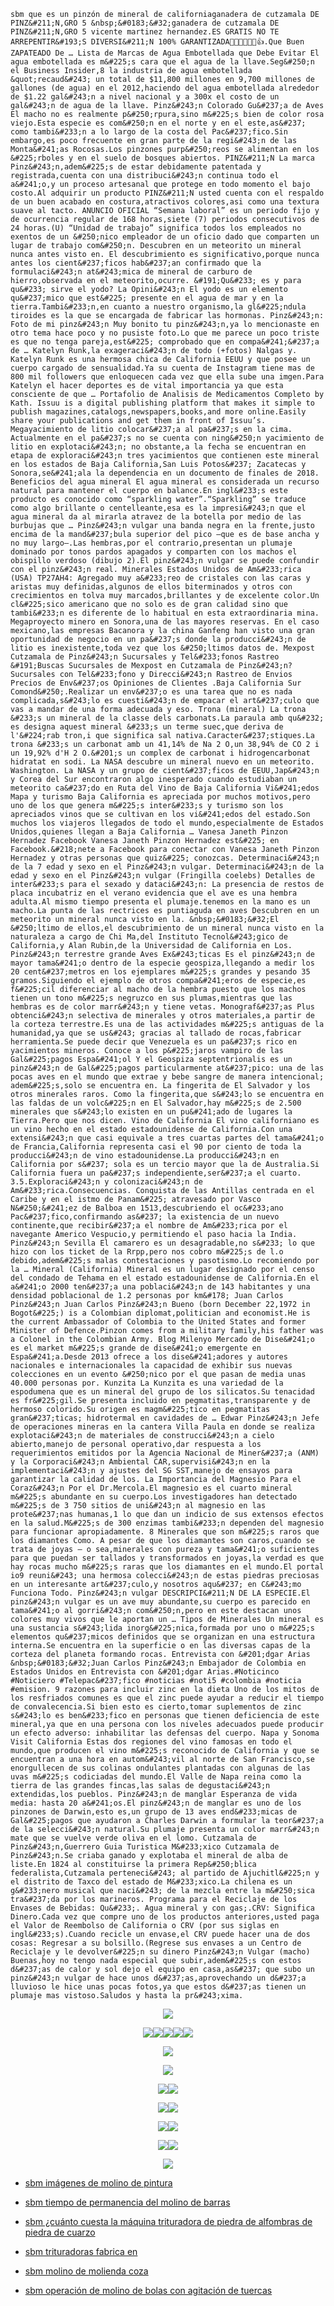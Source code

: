 
```
sbm que es un pinzón de mineral de californiaganadera de cutzamala DE PINZ&#211;N,GRO 5 &nbsp;&#0183;&#32;ganadera de cutzamala DE PINZ&#211;N,GRO 5 vicente martinez hernandez.ES GRATIS NO TE ARREPENTIR&#193;S DIVERSI&#211;N 100% GARANTIZADA🎊🎉🎈😍😘🙏👍.Que Buen ZAPATEADO De … Lista de Marcas de Agua Embotellada que Debe Evitar El agua embotellada es m&#225;s cara que el agua de la llave.Seg&#250;n el Business Insider,8 la industria de agua embotellada &quot;recaud&#243; un total de $11,800 millones en 9,700 millones de gallones (de agua) en el 2012,haciendo del agua embotellada alrededor de $1.22 gal&#243;n a nivel nacional y a 300x el costo de un gal&#243;n de agua de la llave. Pinz&#243;n Colorado Gu&#237;a de Aves El macho no es realmente p&#250;rpura,sino m&#225;s bien de color rosa viejo.Esta especie es com&#250;n en el norte y en el este,as&#237; como tambi&#233;n a lo largo de la costa del Pac&#237;fico.Sin embargo,es poco frecuente en gran parte de la regi&#243;n de las Monta&#241;as Rocosas.Los pinzones purp&#250;reos se alimentan en los &#225;rboles y en el suelo de bosques abiertos. PINZ&#211;N La marca Pinz&#243;n,adem&#225;s de estar debidamente patentada y registrada,cuenta con una distribuci&#243;n continua todo el a&#241;o,y un proceso artesanal que protege en todo momento el bajo costo.Al adquirir un producto PINZ&#211;N usted cuenta con el respaldo de un buen acabado en costura,atractivos colores,asi como una textura suave al tacto. ANUNCIO OFICIAL “Semana laboral” es un periodo fijo y de ocurrencia regular de 168 horas,siete (7) periodos consecutivos de 24 horas.(U) “Unidad de trabajo” significa todos los empleados no exentos de un &#250;nico empleador de un oficio dado que comparten un lugar de trabajo com&#250;n. Descubren en un meteorito un mineral nunca antes visto en. El descubrimiento es significativo,porque nunca antes los cient&#237;ficos hab&#237;an confirmado que la formulaci&#243;n at&#243;mica de mineral de carburo de hierro,observada en el meteorito,ocurre. &#191;Qu&#233; es y para qu&#233; sirve el yodo? La Opini&#243;n El yodo es un elemento qu&#237;mico que est&#225; presente en el agua de mar y en la tierra.Tambi&#233;n,en cuanto a nuestro organismo,la gl&#225;ndula tiroides es la que se encargada de fabricar las hormonas. Pinz&#243;n: Foto de mi pinz&#243;n Muy bonito tu pinz&#243;n,ya lo mencionaste en otro tema hace poco y no pusiste foto.Lo que me parece un poco triste es que no tenga pareja,est&#225; comprobado que en compa&#241;&#237;a de … Katelyn Runk,la exageraci&#243;n de todo (+fotos) Nalgas y. Katelyn Runk es una hermosa chica de California EEUU y que posee un cuerpo cargado de sensualidad.Ya su cuenta de Instagram tiene mas de 800 mil followers que enloquecen cada vez que ella sube una imgen.Para Katelyn el hacer deportes es de vital importancia ya que esta consciente de que … Portafolio de Analisis de Medicamentos Completo by Kath. Issuu is a digital publishing platform that makes it simple to publish magazines,catalogs,newspapers,books,and more online.Easily share your publications and get them in front of Issuu’s. Megayacimiento de litio colocar&#237;a al pa&#237;s en la cima. Actualmente en el pa&#237;s no se cuenta con ning&#250;n yacimiento de litio en explotaci&#243;n; no obstante,a la fecha se encuentran en etapa de exploraci&#243;n tres yacimientos que contienen este mineral en los estados de Baja California,San Luis Potos&#237; Zacatecas y Sonora,se&#241;ala la dependencia en un documento de finales de 2018. Beneficios del agua mineral El agua mineral es considerada un recurso natural para mantener el cuerpo en balance.En ingl&#233;s este producto es conocido como “sparkling water”.“Sparkling” se traduce como algo brillante o centelleante,esa es la impresi&#243;n que el agua mineral da al mirarla atravez de la botella por medio de las burbujas que … Pinz&#243;n vulgar una banda negra en la frente,justo encima de la mand&#237;bula superior del pico —que es de base ancha y no muy largo—.Las hembras,por el contrario,presentan un plumaje dominado por tonos pardos apagados y comparten con los machos el obispillo verdoso (dibujo 2).El pinz&#243;n vulgar se puede confundir con el pinz&#243;n real. Minerales Estados Unidos de Am&#233;rica (USA) TP27AH4: Agregado muy a&#233;reo de cristales con las caras y aristas muy definidas,algunos de ellos biterminados y otros con crecimientos en tolva muy marcados,brillantes y de excelente color.Un cl&#225;sico americano que no solo es de gran calidad sino que tambi&#233;n es diferente de lo habitual en esta extraordinaria mina. Megaproyecto minero en Sonora,una de las mayores reservas. En el caso mexicano,las empresas Bacanora y la china Ganfeng han visto una gran oportunidad de negocio en un pa&#237;s donde la producci&#243;n de litio es inexistente,toda vez que los &#250;ltimos datos de. Mexpost Cutzamala de Pinz&#243;n Sucursales y Tel&#233;fonos Rastreo &#191;Buscas Sucursales de Mexpost en Cutzamala de Pinz&#243;n? Sucursales con Tel&#233;fono y Direcci&#243;n Rastreo de Envios Precios de Env&#237;os Opiniones de Clientes .Baja California Sur Comond&#250;.Realizar un env&#237;o es una tarea que no es nada complicada,s&#243;lo es cuesti&#243;n de empacar el art&#237;culo que vas a mandar de una forma adecuada y eso. Trona (mineral) La trona &#233;s un mineral de la classe dels carbonats.La paraula amb qu&#232; es designa aquest mineral &#233;s un terme suec,que deriva de l'&#224;rab tron,i que significa sal nativa.Caracter&#237;stiques.La trona &#233;s un carbonat amb un 41,14% de Na 2 O,un 38,94% de CO 2 i un 19,92% d'H 2 O.&#201;s un complex de carbonat i hidrogencarbonat hidratat en sodi. La NASA descubre un mineral nuevo en un meteorito. Washington. La NASA y un grupo de cient&#237;ficos de EEUU,Jap&#243;n y Corea del Sur encontraron algo inesperado cuando estudiaban un meteorito ca&#237;do en Ruta del Vino de Baja California Vi&#241;edos Mapa y turismo Baja California es apreciada por muchos motivos,pero uno de los que genera m&#225;s inter&#233;s y turismo son los apreciados vinos que se cultivan en los vi&#241;edos del estado.Son muchos los viajeros llegados de todo el mundo,especialmente de Estados Unidos,quienes llegan a Baja California … Vanesa Janeth Pinzon Hernadez Facebook Vanesa Janeth Pinzon Hernadez est&#225; en Facebook.&#218;nete a Facebook para conectar con Vanesa Janeth Pinzon Hernadez y otras personas que quiz&#225; conozcas. Determinaci&#243;n de la 7 edad y sexo en el Pinz&#243;n vulgar. Determinaci&#243;n de la edad y sexo en el Pinz&#243;n vulgar (Fringilla coelebs) Detalles de inter&#233;s para el sexado y dataci&#243;n: La presencia de restos de placa incubatriz en el verano evidencia que el ave es una hembra adulta.Al mismo tiempo presenta el plumaje.tenemos en la mano es un macho.La punta de las rectrices es puntiaguda en aves Descubren en un meteorito un mineral nunca visto en la. &nbsp;&#0183;&#32;El &#250;ltimo de ellos,el descubrimiento de un mineral nunca visto en la naturaleza a cargo de Chi Ma,del Instituto Tecnol&#243;gico de California,y Alan Rubin,de la Universidad de California en Los. Pinz&#243;n terrestre grande Aves Ex&#243;ticas Es el pinz&#243;n de mayor tama&#241;o dentro de la especie geospiza,llegando a medir los 20 cent&#237;metros en los ejemplares m&#225;s grandes y pesando 35 gramos.Siguiendo el ejemplo de otros compa&#241;eros de especie,es f&#225;cil diferenciar al macho de la hembra puesto que los machos tienen un tono m&#225;s negruzco en sus plumas,mientras que las hembras es de color marr&#243;n y tiene vetas. Monograf&#237;as Plus obtenci&#243;n selectiva de minerales y otros materiales,a partir de la corteza terrestre.Es una de las actividades m&#225;s antiguas de la humanidad,ya que se us&#243; gracias al tallado de rocas,fabricar herramienta.Se puede decir que Venezuela es un pa&#237;s rico en yacimientos mineros. Conoce a los p&#225;jaros vampiro de las Gal&#225;pagos Espa&#241;ol Y el Geospiza septentrionalis es un pinz&#243;n de Gal&#225;pagos particularmente at&#237;pico: una de las pocas aves en el mundo que extrae y bebe sangre de manera intencional; adem&#225;s,solo se encuentra en. La fingerita de El Salvador y los otros minerales raros. Como la fingerita,que s&#243;lo se encuentra en las faldas de un volc&#225;n en El Salvador,hay m&#225;s de 2.500 minerales que s&#243;lo existen en un pu&#241;ado de lugares la Tierra.Pero que nos dicen. Vino de California El vino californiano es un vino hecho en el estado estadounidense de California.Con una extensi&#243;n que casi equivale a tres cuartas partes del tama&#241;o de Francia,California representa casi el 90 por ciento de toda la producci&#243;n de vino estadounidense.La producci&#243;n en California por s&#237; sola es un tercio mayor que la de Australia.Si California fuera un pa&#237;s independiente,ser&#237;a el cuarto. 3.5.Exploraci&#243;n y colonizaci&#243;n de Am&#233;rica.Consecuencias. Conquista de las Antillas centrada en el Caribe y en el istmo de Panam&#225; atravesado por Vasco N&#250;&#241;ez de Balboa en 1513,descubriendo el oc&#233;ano Pac&#237;fico,confirmando as&#237; la existencia de un nuevo continente,que recibir&#237;a el nombre de Am&#233;rica por el navegante Americo Vespucio,y permitiendo el paso hacia la India. Pinz&#243;n Sevilla El camarero es un desagradable,no s&#233; lo que hizo con los ticket de la Rrpp,pero nos cobro m&#225;s de l.o debido,adem&#225;s malas contestaciones y pasotismo.Lo recomiendo por la … Mineral (California) Mineral es un lugar designado por el censo del condado de Tehama en el estado estadounidense de California.En el a&#241;o 2000 ten&#237;a una poblaci&#243;n de 143 habitantes y una densidad poblacional de 1.2 personas por km&#178; Juan Carlos Pinz&#243;n Juan Carlos Pinz&#243;n Bueno (born December 22,1972 in Bogot&#225;) is a Colombian diplomat,politician and economist.He is the current Ambassador of Colombia to the United States and former Minister of Defence.Pinzon comes from a military family,his father was a Colonel in the Colombian Army. Blog Milenyo Mercado de Dise&#241;o es el market m&#225;s grande de dise&#241;o emergente en Espa&#241;a.Desde 2013 ofrece a los dise&#241;adores y autores nacionales e internacionales la capacidad de exhibir sus nuevas colecciones en un evento &#250;nico por el que pasan de media unas 40.000 personas por. Kunzita La Kunzita es una variedad de la espodumena que es un mineral del grupo de los silicatos.Su tenacidad es fr&#225;gil.Se presenta incluido en pegmatitas,transparente y de hermoso colorido.Su origen es magm&#225;tico en pegmatitas gran&#237;ticas; hidrotermal en cavidades de … Edwar Pinz&#243;n Jefe de operaciones mineras en la cantera Villa Paula en donde se realiza explotaci&#243;n de materiales de construcci&#243;n a cielo abierto,manejo de personal operativo,dar respuesta a los requerimientos emitidos por la Agencia Nacional de Miner&#237;a (ANM) y la Corporaci&#243;n Ambiental CAR,supervisi&#243;n en la implementaci&#243;n y ajustes del SG SST,manejo de ensayos para garantizar la calidad de los. La Importancia del Magnesio Para el Coraz&#243;n Por el Dr.Mercola.El magnesio es el cuarto mineral m&#225;s abundante en su cuerpo.Los investigadores han detectado m&#225;s de 3 750 sitios de uni&#243;n al magnesio en las prote&#237;nas humanas,1 lo que dan un indicio de sus extensos efectos en la salud.M&#225;s de 300 enzimas tambi&#233;n dependen del magnesio para funcionar apropiadamente. 8 Minerales que son m&#225;s raros que los diamantes Como. A pesar de que los diamantes son caros,cuando se trata de joyas — o sea,minerales con pureza y tama&#241;o suficientes para que puedan ser tallados y transformados en joyas,la verdad es que hay rocas mucho m&#225;s raras que los diamantes en el mundo.El portal io9 reuni&#243; una hermosa colecci&#243;n de estas piedras preciosas en un interesante art&#237;culo,y nosotros aqu&#237; en C&#243;mo Funciona Todo. Pinz&#243;n vulgar DESCRIPCI&#211;N DE LA ESPECIE.El pinz&#243;n vulgar es un ave muy abundante,su cuerpo es parecido en tama&#241;o al gorri&#243;n com&#250;n,pero en este destacan unos colores muy vivos que le aportan un … Tipos de Minerales Un mineral es una sustancia s&#243;lida inorg&#225;nica,formada por uno o m&#225;s elementos qu&#237;micos definidos que se organizan en una estructura interna.Se encuentra en la superficie o en las diversas capas de la corteza del planeta formando rocas. Entrevista con &#201;dgar Arias &nbsp;&#0183;&#32;Juan Carlos Pinz&#243;n Embajador de Colombia en Estados Unidos en Entrevista con &#201;dgar Arias.#Noticinco #Noticiero #Telepac&#237;fico #noticias #noti5 #colombia #noticia #emision. 9 razones para incluir zinc en la dieta Uno de los mitos de los resfriados comunes es que el zinc puede ayudar a reducir el tiempo de convalecencia.Si bien esto es cierto,tomar suplementos de zinc s&#243;lo es ben&#233;fico en personas que tienen deficiencia de este mineral,ya que en una persona con los niveles adecuados puede producir un efecto adverso: inhabilitar las defensas del cuerpo. Napa y Sonoma Visit California Estas dos regiones del vino famosas en todo el mundo,que producen el vino m&#225;s reconocido de California y que se encuentran a una hora en autom&#243;vil al norte de San Francisco,se enorgullecen de sus colinas ondulantes plantadas con algunas de las uvas m&#225;s codiciadas del mundo.El Valle de Napa reina como la tierra de las grandes fincas,las salas de degustaci&#243;n extendidas,los pueblos. Pinz&#243;n de manglar Esperanza de vida media: hasta 20 a&#241;os.El pinz&#243;n de manglar es uno de los pinzones de Darwin,esto es,un grupo de 13 aves end&#233;micas de Gal&#225;pagos que ayudaron a Charles Darwin a formular la teor&#237;a de la selecci&#243;n natural.Su plumaje presenta un color marr&#243;n mate que se vuelve verde oliva en el lomo. Cutzamala de Pinz&#243;n,Guerrero Guia Turistica M&#233;xico Cutzamala de Pinz&#243;n.Se criaba ganado y explotaba el mineral de alba de liste.En 1824 al constituirse la primera Rep&#250;blica federalista,Cutzamala perteneci&#243; al partido de Ajuchitl&#225;n y el distrito de Taxco del estado de M&#233;xico.La chilena es un g&#233;nero musical que naci&#243; de la mezcla entre la m&#250;sica tra&#237;da por los marineros. Programa para el Reciclaje de los Envases de Bebidas: Qu&#233;. Agua mineral y con gas;.CRV: Significa Dinero.Cada vez que compre uno de los productos anteriores,usted paga el Valor de Reembolso de California o CRV (por sus siglas en ingl&#233;s).Cuando recicle un envase,el CRV puede hacer una de dos cosas: Regresar a su bolsillo.(Regrese sus envases a un Centro de Reciclaje y le devolver&#225;n su dinero Pinz&#243;n Vulgar (macho) Buenas,hoy no tengo nada especial que subir,adem&#225;s con estos d&#237;as de calor y sol dejo el equipo en casa,as&#237; que subo un pinz&#243;n vulgar de hace unos d&#237;as,aprovechando un d&#237;a lluvioso le hice unas pocas fotos,ya que estos d&#237;as tienen un plumaje mas vistoso.Saludos y hasta la pr&#243;xima. 
```

<div align="center">

<a href="https://es-crusher.shibang-china.com/github&k=sbm+que+es+un+pinz%C3%B3n+de+mineral+de+california"><img src="https://static.shibang-china.com/es/crusher/logo.jpg"></a>

<a href="https://es-crusher.shibang-china.com/github&k=sbm+que+es+un+pinz%C3%B3n+de+mineral+de+california"><img src="https://static.shibang-china.com/es/crusher/index.jpg"></a><a href="https://es-crusher.shibang-china.com/material.htmlgithub&k=sbm+que+es+un+pinz%C3%B3n+de+mineral+de+california"><img src="https://static.shibang-china.com/es/crusher/material.jpg"></a><a href="https://es-crusher.shibang-china.com/application.htmlgithub&k=sbm+que+es+un+pinz%C3%B3n+de+mineral+de+california"><img src="https://static.shibang-china.com/es/crusher/application.jpg"></a><a href="https://es-crusher.shibang-china.com/aboutus.htmlgithub&k=sbm+que+es+un+pinz%C3%B3n+de+mineral+de+california"><img src="https://static.shibang-china.com/es/crusher/aboutus.jpg"></a><a href="https://es-crusher.shibang-china.com/contact.htmlgithub&k=sbm+que+es+un+pinz%C3%B3n+de+mineral+de+california"><img src="https://static.shibang-china.com/es/crusher/contact.jpg"></a>

<a href="https://es-crusher.shibang-china.com/github&k=sbm+que+es+un+pinz%C3%B3n+de+mineral+de+california"><img src="https://static.shibang-china.com/es/crusher/banner.jpg"></a>

<a href="https://swt.shibang-china.com/github&k=sbm+que+es+un+pinz%C3%B3n+de+mineral+de+california"><img src="https://static.shibang-china.com/es/crusher/text.jpg"></a>

<a href="https://swt.shibang-china.com/github&k=sbm+que+es+un+pinz%C3%B3n+de+mineral+de+california"><img src="https://static.shibang-china.com/es/crusher/chat.jpg"></a><a href="https://es-crusher.shibang-china.com/contact.htmlgithub&k=sbm+que+es+un+pinz%C3%B3n+de+mineral+de+california"><img src="https://static.shibang-china.com/es/crusher/message.jpg"></a>

<a href="https://es-crusher.shibang-china.com/products/pe.htmlgithub&k=sbm+que+es+un+pinz%C3%B3n+de+mineral+de+california"><img src="https://static.shibang-china.com/es/crusher/pe.jpg"></a><a href="https://es-crusher.shibang-china.com/products/pf.htmlgithub&k=sbm+que+es+un+pinz%C3%B3n+de+mineral+de+california"><img src="https://static.shibang-china.com/es/crusher/pf.jpg"></a>

<a href="https://es-crusher.shibang-china.com/products/hpt.htmlgithub&k=sbm+que+es+un+pinz%C3%B3n+de+mineral+de+california"><img src="https://static.shibang-china.com/es/crusher/hpt.jpg"></a><a href="https://es-crusher.shibang-china.com/products/vsi.htmlgithub&k=sbm+que+es+un+pinz%C3%B3n+de+mineral+de+california"><img src="https://static.shibang-china.com/es/crusher/vsi.jpg"></a>

<a href="https://es-crusher.shibang-china.com/products/klv.htmlgithub&k=sbm+que+es+un+pinz%C3%B3n+de+mineral+de+california"><img src="https://static.shibang-china.com/es/crusher/klv.jpg"></a><a href="https://es-crusher.shibang-china.com/products/portable.htmlgithub&k=sbm+que+es+un+pinz%C3%B3n+de+mineral+de+california"><img src="https://static.shibang-china.com/es/crusher/portable.jpg"></a>

<a href="https://swt.shibang-china.com/github&k=sbm+que+es+un+pinz%C3%B3n+de+mineral+de+california"><img src="https://static.shibang-china.com/es/crusher/case.jpg"></a>

</div>


* [sbm imágenes de molino de pintura](sbm%20im%C3%A1genes%20de%20molino%20de%20pintura.md)

* [sbm tiempo de permanencia del molino de barras](sbm%20tiempo%20de%20permanencia%20del%20molino%20de%20barras.md)

* [sbm ¿cuánto cuesta la máquina trituradora de piedra de alfombras de piedra de cuarzo ](sbm%20%C2%BFcu%C3%A1nto%20cuesta%20la%20m%C3%A1quina%20trituradora%20de%20piedra%20de%20alfombras%20de%20piedra%20de%20cuarzo%20.md)

* [sbm trituradoras fabrica en](sbm%20trituradoras%20fabrica%20en.md)

* [sbm molino de molienda coza](sbm%20molino%20de%20molienda%20coza.md)

* [sbm operación de molino de bolas con agitación de tuercas](sbm%20operaci%C3%B3n%20de%20molino%20de%20bolas%20con%20agitaci%C3%B3n%20de%20tuercas.md)